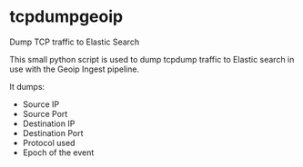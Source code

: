 # tcpdumpgeoip
Dump TCP traffic to Elastic Search

This small python script is used to dump tcpdump traffic to Elastic search in use with the Geoip Ingest pipeline. 

It dumps:
* Source IP
* Source Port
* Destination IP
* Destination Port
* Protocol used
* Epoch of the event





